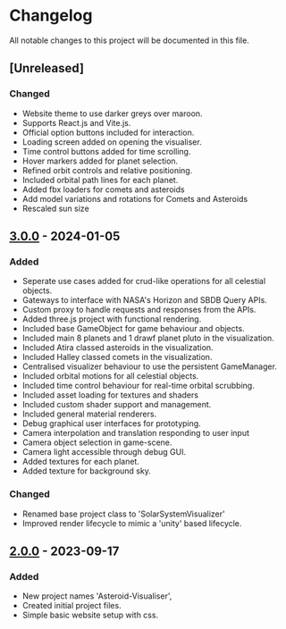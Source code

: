 # Changelog

All notable changes to this project will be documented in this file.

## [Unreleased]
### Changed
- Website theme to use darker greys over maroon.
- Supports React.js and Vite.js.
- Official option buttons included for interaction.
- Loading screen added on opening the visualiser.
- Time control buttons added for time scrolling.
- Hover markers added for planet selection.
- Refined orbit controls and relative positioning.
- Included orbital path lines for each planet.
- Added fbx loaders for comets and asteroids
- Add model variations and rotations for Comets and Asteroids
- Rescaled sun size

## [3.0.0] - 2024-01-05
### Added
- Seperate use cases added for crud-like operations for all celestial objects.
- Gateways to interface with NASA's Horizon and SBDB Query APIs.
- Custom proxy to handle requests and responses from the APIs.
- Added three.js project with functional rendering.
- Included base GameObject for game behaviour and objects.
- Included main 8 planets and 1 drawf planet pluto in the visualization.
- Included Atira classed asteroids in the visualization.
- Included Halley classed comets in the visualization.
- Centralised visualizer behaviour to use the persistent GameManager.
- Included orbital motions for all celestial objects.
- Included time control behaviour for real-time orbital scrubbing.
- Included asset loading for textures and shaders
- Included custom shader support and management.
- Included general material renderers.
- Debug graphical user interfaces for prototyping.
- Camera interpolation and translation responding to user input
- Camera object selection in game-scene.
- Camera light accessible through debug GUI.
- Added textures for each planet.
- Added texture for background sky.

### Changed
- Renamed base project class to 'SolarSystemVisualizer'
- Improved render lifecycle to mimic a 'unity' based lifecycle.

## [2.0.0] - 2023-09-17
### Added
- New project names 'Asteroid-Visualiser',
- Created initial project files.
- Simple basic website setup with css.


[3.0.0]: https://github.com/jChicote/Asteroid_Visualizer/compare/v2.0.1...v3.0.0
[2.0.0]: https://github.com/jChicote/Asteroid_Visualizer/releases/tag/v2.0.1
